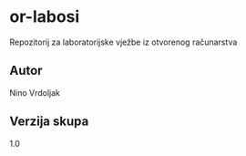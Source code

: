 # or-labosi
Repozitorij za laboratorijske vježbe iz otvorenog računarstva
## Autor
Nino Vrdoljak
## Verzija skupa
1.0

